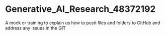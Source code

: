# Generative_AI_Research_48372192
A mock or training to explain us how to push files and folders to GitHub and address any issues in the GIT
